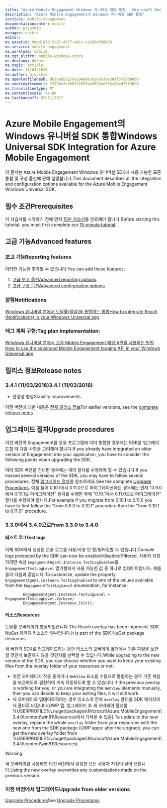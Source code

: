 ```yaml
---
title: "Azure Mobile Engagement Windows 유니버설 SDK 통합 | Microsoft Docs"
description: "Azure Mobile Engagement의 Windows 유니버설 SDK 통합"
services: mobile-engagement
documentationcenter: mobile
author: piyushjo
manager: erikre
editor: 
ms.assetid: 9ded187d-5c07-4377-a41c-ce205dd38b50
ms.service: mobile-engagement
ms.workload: mobile
ms.tgt_pltfrm: mobile-windows-store
ms.devlang: dotnet
ms.topic: article
ms.date: 11/03/2016
ms.author: piyushjo
ms.openlocfilehash: d616ad58156a19e89b3e106639a38df67cbd0abb
ms.sourcegitcommit: f537befafb079256fba0529ee554c034d73f36b0
ms.translationtype: MT
ms.contentlocale: ko-KR
ms.lasthandoff: 07/11/2017
---
```

# <a name="windows-universal-sdk-integration-for-azure-mobile-engagement"></a><span data-ttu-id="e9947-103">Azure Mobile Engagement의 Windows 유니버설 SDK 통합</span><span class="sxs-lookup"><span data-stu-id="e9947-103">Windows Universal SDK Integration for Azure Mobile Engagement</span></span>
<span data-ttu-id="e9947-104">이 문서는 Azure Mobile Engagement Windows 유니버설 SDK에 사용 가능한 모든 통합 및 구성 옵션에 관해 설명합니다.</span><span class="sxs-lookup"><span data-stu-id="e9947-104">This document describes all the integration and configuration options available for the Azure Mobile Engagement Windows Universal SDK.</span></span>

## <a name="prerequisites"></a><span data-ttu-id="e9947-105">필수 조건</span><span class="sxs-lookup"><span data-stu-id="e9947-105">Prerequisites</span></span>
<span data-ttu-id="e9947-106">이 자습서를 시작하기 전에 먼저 [15분 자습서](mobile-engagement-windows-store-dotnet-get-started.md)를 완료해야 합니다.</span><span class="sxs-lookup"><span data-stu-id="e9947-106">Before starting this tutorial, you must first complete our [15-minute tutorial](mobile-engagement-windows-store-dotnet-get-started.md).</span></span>

## <a name="advanced-features"></a><span data-ttu-id="e9947-107">고급 기능</span><span class="sxs-lookup"><span data-stu-id="e9947-107">Advanced features</span></span>
### <a name="reporting-features"></a><span data-ttu-id="e9947-108">보고 기능</span><span class="sxs-lookup"><span data-stu-id="e9947-108">Reporting features</span></span>
<span data-ttu-id="e9947-109">이러한 기능을 추가할 수 있습니다.</span><span class="sxs-lookup"><span data-stu-id="e9947-109">You can add these features:</span></span>

1. [<span data-ttu-id="e9947-110">고급 보고 옵션</span><span class="sxs-lookup"><span data-stu-id="e9947-110">Advanced reporting options</span></span>](mobile-engagement-windows-store-advanced-reporting.md)
2. [<span data-ttu-id="e9947-111">고급 구성 옵션</span><span class="sxs-lookup"><span data-stu-id="e9947-111">Advanced configuration options</span></span>](mobile-engagement-windows-store-advanced-configuration.md)

### <a name="notifications"></a><span data-ttu-id="e9947-112">알림</span><span class="sxs-lookup"><span data-stu-id="e9947-112">Notifications</span></span>
[<span data-ttu-id="e9947-113">Windows 유니버설 앱에서 도달률(알림)을 통합하는 방법</span><span class="sxs-lookup"><span data-stu-id="e9947-113">How to integrate Reach (Notifications) in your Windows Universal app</span></span>](mobile-engagement-windows-store-integrate-engagement-reach.md)

### <a name="tag-plan-implementation"></a><span data-ttu-id="e9947-114">태그 계획 구현:</span><span class="sxs-lookup"><span data-stu-id="e9947-114">Tag plan implementation:</span></span>
[<span data-ttu-id="e9947-115">Windows 유니버설 앱에서 고급 Mobile Engagement 태깅 API를 사용하는 방법</span><span class="sxs-lookup"><span data-stu-id="e9947-115">How to use the advanced Mobile Engagement tagging API in your Windows Universal app</span></span>](mobile-engagement-windows-store-use-engagement-api.md)

## <a name="release-notes"></a><span data-ttu-id="e9947-116">릴리스 정보</span><span class="sxs-lookup"><span data-stu-id="e9947-116">Release notes</span></span>
### <a name="341-11032016"></a><span data-ttu-id="e9947-117">3.4.1 (11/03/2016)</span><span class="sxs-lookup"><span data-stu-id="e9947-117">3.4.1 (11/03/2016)</span></span>

* <span data-ttu-id="e9947-118">안정성 향상</span><span class="sxs-lookup"><span data-stu-id="e9947-118">Stability improvements.</span></span>

<span data-ttu-id="e9947-119">이전 버전에 대한 내용은 [전체 릴리스 정보](mobile-engagement-windows-store-release-notes.md)</span><span class="sxs-lookup"><span data-stu-id="e9947-119">For earlier versions, see the [complete release notes](mobile-engagement-windows-store-release-notes.md)</span></span>

## <a name="upgrade-procedures"></a><span data-ttu-id="e9947-120">업그레이드 절차</span><span class="sxs-lookup"><span data-stu-id="e9947-120">Upgrade procedures</span></span>
<span data-ttu-id="e9947-121">이전 버전의 Engagement를 응용 프로그램에 이미 통합한 경우에는 SDK를 업그레이드할 때 다음 사항을 고려해야 합니다.</span><span class="sxs-lookup"><span data-stu-id="e9947-121">If you already have integrated an older version of Engagement into your application, you have to consider the following points when upgrading the SDK.</span></span>

<span data-ttu-id="e9947-122">여러 SDK 버전을 건너뛴 경우에는 여러 절차를 수행해야 할 수 있습니다.</span><span class="sxs-lookup"><span data-stu-id="e9947-122">If you missed several versions of the SDK, you may have to follow several procedures.</span></span> <span data-ttu-id="e9947-123">전체 [업그레이드 절차](mobile-engagement-windows-store-upgrade-procedure.md)를 참조하세요.</span><span class="sxs-lookup"><span data-stu-id="e9947-123">See the complete [Upgrade Procedures](mobile-engagement-windows-store-upgrade-procedure.md).</span></span> <span data-ttu-id="e9947-124">예를 들어 0.10.1에서 0.11.0으로 마이그레이션하는 경우에는 먼저 "0.9.0에서 0.10.1로 마이그레이션" 절차를 수행한 후에 "0.10.1에서 0.11.0으로 마이그레이션" 절차를 수행해야 합니다.</span><span class="sxs-lookup"><span data-stu-id="e9947-124">For example if you migrate from 0.10.1 to 0.11.0 you have to first follow the "from 0.9.0 to 0.10.1" procedure then the "from 0.10.1 to 0.11.0" procedure.</span></span>

### <a name="from-330-to-340"></a><span data-ttu-id="e9947-125">3.3.0에서 3.4.0으로</span><span class="sxs-lookup"><span data-stu-id="e9947-125">From 3.3.0 to 3.4.0</span></span>
#### <a name="test-logs"></a><span data-ttu-id="e9947-126">테스트 로그</span><span class="sxs-lookup"><span data-stu-id="e9947-126">Test logs</span></span>
<span data-ttu-id="e9947-127">이제 SDK에서 생성된 콘솔 로그를 사용/사용 안 함/필터링할 수 있습니다.</span><span class="sxs-lookup"><span data-stu-id="e9947-127">Console logs produced by the SDK can now be enabled/disabled/filtered.</span></span> <span data-ttu-id="e9947-128">사용자 지정하려면 속성 `EngagementAgent.Instance.TestLogEnabled`를 `EngagementTestLogLevel` 열거형에서 사용 가능한 값 중 하나로 업데이트합니다. 예를 들어 다음과 같습니다.</span><span class="sxs-lookup"><span data-stu-id="e9947-128">To customize, update the property `EngagementAgent.Instance.TestLogEnabled` to one of the values available from the `EngagementTestLogLevel` enumeration, for instance:</span></span>

            EngagementAgent.Instance.TestLogLevel = EngagementTestLogLevel.Verbose;
            EngagementAgent.Instance.Init();

#### <a name="resources"></a><span data-ttu-id="e9947-129">리소스</span><span class="sxs-lookup"><span data-stu-id="e9947-129">Resources</span></span>
<span data-ttu-id="e9947-130">도달률 오버레이가 향상되었습니다.</span><span class="sxs-lookup"><span data-stu-id="e9947-130">The Reach overlay has been improved.</span></span> <span data-ttu-id="e9947-131">SDK NuGet 패키지 리소스의 일부입니다.</span><span class="sxs-lookup"><span data-stu-id="e9947-131">It is part of the SDK NuGet package resources.</span></span>

<span data-ttu-id="e9947-132">새 버전의 SDK로 업그레이드하는 동안 리소스의 오버레이 폴더에서 기존 파일을 보관할 것인지 보관하지 않을 것인지를 선택할 수 있습니다.</span><span class="sxs-lookup"><span data-stu-id="e9947-132">While upgrading to the new version of the SDK, you can choose whether you want to keep your existing files from the overlay folder of your resources or not:</span></span>

* <span data-ttu-id="e9947-133">이전 오버레이가 작동 중이거나 `WebView` 요소를 수동으로 통합하는 경우 기존 파일을 보관하도록 결정하여 계속 작동하도록 할 수 있습니다.</span><span class="sxs-lookup"><span data-stu-id="e9947-133">If the previous overlay is working for you, or you are integrating the `WebView` elements manually, then you can decide to keep your exiting files, it will still work.</span></span>
* <span data-ttu-id="e9947-134">새 오버레이로 업데이트하려는 경우 리소스의 전체 `overlay` 폴더를 SDK 패키지의 새 폴더로 바꿉니다(UWP 앱: 업그레이드 후 새 오버레이 폴더를 %USERPROFILE%\\.nuget\packages\MicrosoftAzure.MobileEngagement\3.4.0\content\win81\Resources에서 가져올 수 있음).</span><span class="sxs-lookup"><span data-stu-id="e9947-134">To update to the new overlay, replace the whole `overlay` folder from your resources with the new one from the SDK package (UWP apps: after the upgrade, you can get the new overlay folder from %USERPROFILE%\\.nuget\packages\MicrosoftAzure.MobileEngagement\3.4.0\content\win81\Resources).</span></span>

> [!WARNING]
> <span data-ttu-id="e9947-135">새 오버레이를 사용하면 이전 버전에서 설정한 모든 사용자 지정이 덮어 쓰입니다.</span><span class="sxs-lookup"><span data-stu-id="e9947-135">Using the new overlay overwrites any customizations made on the previous version.</span></span>
> 
> 

### <a name="upgrade-from-older-versions"></a><span data-ttu-id="e9947-136">이전 버전에서 업그레이드</span><span class="sxs-lookup"><span data-stu-id="e9947-136">Upgrade from older versions</span></span>
<span data-ttu-id="e9947-137">[Upgrade Procedures](mobile-engagement-windows-store-upgrade-procedure.md)</span><span class="sxs-lookup"><span data-stu-id="e9947-137">See [Upgrade Procedures](mobile-engagement-windows-store-upgrade-procedure.md)</span></span>

